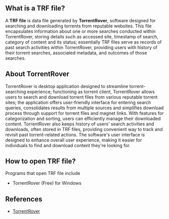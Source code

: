 ## What is a TRF file?

A **TRF file** is data file generated by **TorrentRover**, software designed for searching and downloading torrents from reputable websites. This file encapsulates information about one or more searches conducted within TorrentRover, storing details such as accessed site, timestamp of search, category of content and its status; essentially TRF files serve as records of past search activities within TorrentRover, providing users with history of their torrent searches, associated metadata, and outcomes of those searches.

## About TorrentRover

TorrentRover is desktop application designed to streamline torrent-searching experience; functioning as torrent client, TorrentRover allows users to search and download torrent files from various reputable torrent sites; the application offers user-friendly interface for entering search queries, consolidates results from multiple sources and simplifies download process through support for torrent files and magnet links. With features for categorization and sorting, users can efficiently manage their downloaded content. TorrentRover also keeps history of users' search activities and downloads, often stored in TRF files, providing convenient way to track and revisit past torrent-related actions. The software's user interface is designed to enhance overall user experience, making it easier for individuals to find and download content they're looking for. 

## How to open TRF file?

Programs that open TRF file include

- TorrentRover (Free) for Windows

## References
- [TorrentRover](https://www.torrentrover.com/)
